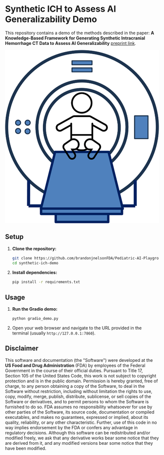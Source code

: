 # Synthetic ICH to Assess AI Generalizability Demo

This repository contains a demo of the methods described in the paper: **A Knowledge-Based Framework for Generating Synthetic Intracranial Hemorrhage CT Data to Assess AI Generalizability** [preprint link](https://zenodo.org/records/15691337).

![](Peds_AI_Playground.png)

## Setup

1.  **Clone the repository:**
    ```bash
    git clone https://github.com/brandonjnelsonFDA/Pediatric-AI-Playground.git
    cd synthetic-ich-demo
    ```
2.  **Install dependencies:**
    ```bash
    pip install -r requirements.txt
    ```

## Usage

1.  **Run the Gradio demo:**
    ```bash
    python gradio_demo.py
    ```
2.  Open your web browser and navigate to the URL provided in the terminal (usually `http://127.0.0.1:7860`).

## Disclaimer

This software and documentation (the "Software") were developed at the **US Food and Drug Administration** (FDA) by employees of the Federal Government in the course of their official duties. Pursuant to Title 17, Section 105 of the United States Code, this work is not subject to copyright protection and is in the public domain. Permission is hereby granted, free of charge, to any person obtaining a copy of the Software, to deal in the Software without restriction, including without limitation the rights to use, copy, modify, merge, publish, distribute, sublicense, or sell copies of the Software or derivatives, and to permit persons to whom the Software is furnished to do so. FDA assumes no responsibility whatsoever for use by other parties of the Software, its source code, documentation or compiled executables, and makes no guarantees, expressed or implied, about its quality, reliability, or any other characteristic. Further, use of this code in no way implies endorsement by the FDA or confers any advantage in regulatory decisions. Although this software can be redistributed and/or modified freely, we ask that any derivative works bear some notice that they are derived from it, and any modified versions bear some notice that they have been modified.
